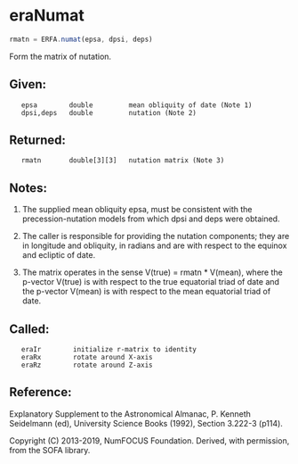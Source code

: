 # eraNumat

```js
rmatn = ERFA.numat(epsa, dpsi, deps)
```

Form the matrix of nutation.

## Given:
```
   epsa        double         mean obliquity of date (Note 1)
   dpsi,deps   double         nutation (Note 2)
```

## Returned:
```
   rmatn       double[3][3]   nutation matrix (Note 3)
```

## Notes:


1) The supplied mean obliquity epsa, must be consistent with the
   precession-nutation models from which dpsi and deps were obtained.

2) The caller is responsible for providing the nutation components;
   they are in longitude and obliquity, in radians and are with
   respect to the equinox and ecliptic of date.

3) The matrix operates in the sense V(true) = rmatn * V(mean),
   where the p-vector V(true) is with respect to the true
   equatorial triad of date and the p-vector V(mean) is with
   respect to the mean equatorial triad of date.

## Called:
```
   eraIr        initialize r-matrix to identity
   eraRx        rotate around X-axis
   eraRz        rotate around Z-axis
```

## Reference:

   Explanatory Supplement to the Astronomical Almanac,
   P. Kenneth Seidelmann (ed), University Science Books (1992),
   Section 3.222-3 (p114).

Copyright (C) 2013-2019, NumFOCUS Foundation.
Derived, with permission, from the SOFA library.
